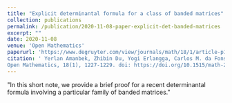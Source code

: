 ```yaml
---
title: "Explicit determinantal formula for a class of banded matrices"
collection: publications
permalink: /publication/2020-11-08-paper-explicit-det-banded-matrices
excerpt: ""
date: 2020-11-08
venue: 'Open Mathematics'
paperurl: 'https://www.degruyter.com/view/journals/math/18/1/article-p1227.xml'
citation: ' Yerlan Amanbek, Zhibin Du, Yogi Erlangga, Carlos M. da Fonseca, Bakytzhan Kurmanbek and António Pereira. Explicit determinantal formula for a class of banded matrices. 
Open Mathematics, 18(1), 1227-1229. doi: https://doi.org/10.1515/math-2020-0100'
---
```


"In this short note, we provide a brief proof for a recent determinantal formula involving a particular family of banded matrices."


